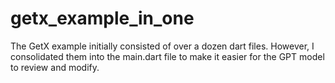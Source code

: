 # getx_example_in_one

The GetX example initially consisted of over a dozen dart files. However, I consolidated them into the main.dart file to make it easier for the GPT model to review and modify.